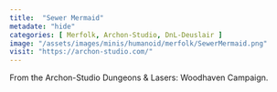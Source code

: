 ```yaml
---
title:  "Sewer Mermaid"
metadate: "hide"
categories: [ Merfolk, Archon-Studio, DnL-Deuslair ]
image: "/assets/images/minis/humanoid/merfolk/SewerMermaid.png"
visit: "https://archon-studio.com/"
---
```

From the Archon-Studio Dungeons & Lasers: Woodhaven Campaign.